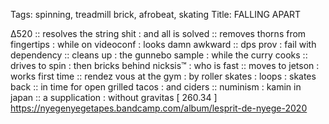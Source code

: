 Tags: spinning, treadmill brick, afrobeat, skating
Title: FALLING APART
  
∆520 :: resolves the string shit : and all is solved :: removes thorns from fingertips : while on videoconf : looks damn awkward :: dps prov : fail with dependency :: cleans up : the gunnebo sample : while the curry cooks :: drives to spin : then bricks behind nicksis™ : who is fast :: moves to jetson : works first time :: rendez vous at the gym : by roller skates : loops : skates back :: in time for open grilled tacos : and ciders :: numinism : kamin in japan :: a supplication : without gravitas 
[ 260.34 ]  
<https://nyegenyegetapes.bandcamp.com/album/lesprit-de-nyege-2020> 